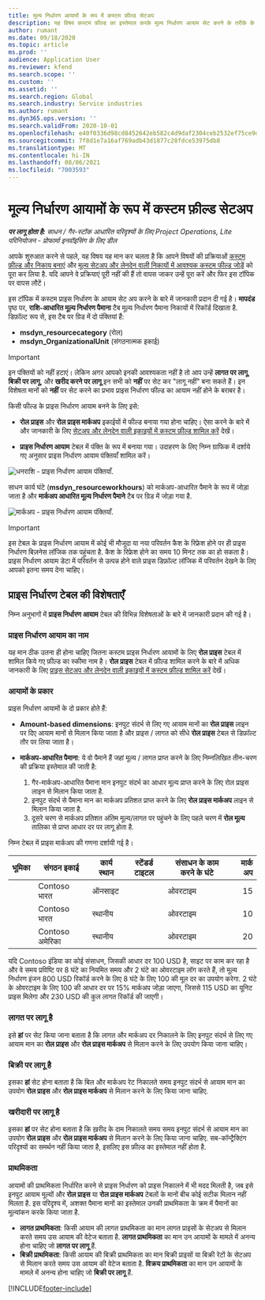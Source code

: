 ```yaml
---
title: मूल्य निर्धारण आयामों के रूप में कस्टम फ़ील्ड सेटअप
description: यह विषय कस्टम फ़ील्ड का इस्तेमाल करके मूल्य निर्धारण आयाम सेट करने के तरीके के बारे में जानकारी देता है.
author: rumant
ms.date: 09/18/2020
ms.topic: article
ms.prod: ''
audience: Application User
ms.reviewer: kfend
ms.search.scope: ''
ms.custom: ''
ms.assetid: ''
ms.search.region: Global
ms.search.industry: Service industries
ms.author: rumant
ms.dyn365.ops.version: ''
ms.search.validFrom: 2020-10-01
ms.openlocfilehash: e40f0336d98cd8452642eb582c4d9daf2304ceb2532ef75ce9d03a0fa4bd8e8b
ms.sourcegitcommit: 7f8d1e7a16af769adb43d1877c28fdce53975db8
ms.translationtype: MT
ms.contentlocale: hi-IN
ms.lasthandoff: 08/06/2021
ms.locfileid: "7003593"
---
```

# <a name="set-up-custom-fields-as-pricing-dimensions"></a>मूल्य निर्धारण आयामों के रूप में कस्टम फ़ील्ड सेटअप

_**पर लागू होता है:** साधन / गैर-स्टॉक आधारित परिदृश्यों के लिए Project Operations, Lite परिनियोजन - प्रोफार्मा इनवॉइसिंग के लिए डील_

आपके शुरुआत करने से पहले, यह विषय यह मान कर चलता है कि आपने विषयों की प्रक्रियाओं [कस्टम फ़ील्ड और निकाय बनाएं](create-custom-fields-entities-pricing-dimensions.md) और [मूल्य सेटअप और लेनदेन वाली निकायों में आवश्यक कस्टम फील्ड जोड़ें](add-custom-fields-price-setup-transactional-entities.md) को पूरा कर लिया है. यदि आपने वे प्रक्रियाएं पूरी नहीं की हैं तो वापस जाकर उन्हें पूरा करें और फिर इस टॉपिक पर वापस लौटें। 

इस टॉपिक में कस्टम प्राइस निर्धारण के आयाम सेट अप करने के बारे में जानकारी प्रदान दी गई है। **मापदंड** पृष्ठ पर, **राशि-आधारित मूल्य निर्धारण पैमाना** टैब मूल्य निर्धारण पैमाना निकायों में रिकॉर्ड दिखाता है. डिफ़ॉल्ट रूप से, इस टैब पर ग्रिड में दो पंक्तियां हैं:

- **msdyn_resourcecategory** (रोल)
- **msdyn_OrganizationalUnit** (संगठनात्मक इकाई)

> [!IMPORTANT]
> इन पंक्तियों को नहीं हटाएं। लेकिन अगर आपको इनकी आवश्यकता नहीं है तो आप उन्हें **लागत पर लागू**, **बिक्री पर लागू**, और **खरीद करने पर लागू** इन सभी को **नहीं** पर सेट कर "लागू नहीं" बना सकते हैं। इन विशेषता मानों को **नहीं** पर सेट करने का प्रभाव प्राइस निर्धारण फील्ड का आयाम नहीं होने के बराबर है।

किसी फील्ड के प्राइस निर्धारण आयाम बनने के लिए इसे:

- **रोल प्राइस** और **रोल प्राइस मार्कअप** इकाईयों में फील्ड बनाया गया होना चाहिए। ऐसा करने के बारे में और जानकारी के लिए [सेटअप और लेनदेन वाली इकाइयों में कस्टम फ़ील्ड शामिल करें](add-custom-fields-price-setup-transactional-entities.md) देखें।

- **प्राइस निर्धारण आयाम** टेबल में पंक्ति के रूप में बनाया गया। उदाहरण के लिए निम्न ग्राफिक में दर्शाये गए अनुसार प्राइस निर्धारण आयाम पंक्तियाँ शामिल करें। 

![धनराशि - प्राइस निर्धारण आयाम पंक्तियाँ.](media/Amt-based-PD.png)

साधन कार्य घंटे (**msdyn_resourceworkhours**) को मार्कअप-आधारित पैमाने के रूप में जोड़ा जाता है और **मार्कअप आधारित मूल्य निर्धारण पैमाने** टैब पर ग्रिड में जोड़ा गया है.

![मार्कअप - प्राइस निर्धारण आयाम पंक्तियाँ.](media/Markup-based-PD.png)


> [!IMPORTANT]
> इस टेबल के प्राइस निर्धारण आयाम में कोई भी मौजूदा या नया परिवर्तन कैश के रिफ्रेश होने पर ही प्राइस निर्धारण बिज़नेस लॉजिक तक पहुंचता है. कैश के रिफ्रेश होने का समय 10 मिनट तक का हो सकता है। प्राइस निर्धारण आयाम डेटा में परिवर्तन से उत्पन्न होने वाले प्राइस डिफ़ॉल्ट लॉजिक में परिवर्तन देखने के लिए आपको इतना समय देना चाहिए।


## <a name="attributes-of-the-pricing-dimensions-table"></a>प्राइस निर्धारण टेबल की विशेषताएँ
निम्न अनुभागों में **प्राइस निर्धारण आयाम** टेबल की विभिन्न विशेषताओं के बारे में जानकारी प्रदान की गई है।

### <a name="pricing-dimension-name"></a>प्राइस निर्धारण आयाम का नाम
यह मान ठीक उतना ही होना चाहिए जितना कस्टम प्राइस निर्धारण आयामों के लिए **रोल प्राइस** टेबल में शामिल किये गए फ़ील्ड का स्कीमा नाम है। **रोल प्राइस** टेबल में फ़ील्ड शामिल करने के बारे में अधिक जानकारी के लिए [प्राइस सेटअप और लेनदेन वाली इकाइयों में कस्टम फ़ील्ड शामिल करें](add-custom-fields-price-setup-transactional-entities.md) देखें।

### <a name="type-of-dimension"></a>आयामों के प्रकार
प्राइस निर्धारण आयामों के दो प्रकार होते हैं:
  
  - **Amount-based dimensions**: इनपुट संदर्भ से लिए गए आयाम मानों का **रोल प्राइस** लाइन पर दिए आयाम मानों से मिलान किया जाता है और प्राइस / लागत को सीधे **रोल प्राइस** टेबल से डिफ़ॉल्ट तौर पर लिया जाता है।
  - **मार्कअप-आधारित पैमाना**: ये वो पैमाने हैं जहां मूल्य / लागत प्राप्त करने के लिए निम्नलिखित तीन-चरण की प्रक्रिया इस्तेमाल की जाती है:
 
    1. गैर-मार्कअप-आधारित पैमाना मान इनपुट संदर्भ का आधार मूल्य प्राप्त करने के लिए रोल प्राइस लाइन से मिलान किया जाता है.
    2. इनपुट संदर्भ से पैमाना मान का मार्कअप प्रतिशत प्राप्त करने के लिए **रोल प्राइस मार्कअप** लाइन से मिलान किया जाता है.
    3. दूसरे चरण से मार्कअप प्रतिशत अंतिम मूल्य/लागत पर पहुंचने के लिए पहले चरण में **रोल मूल्य** तालिका से प्राप्त आधार दर पर लागू होता है.
   
   निम्न टेबल में प्राइस मार्कअप की गणना दर्शायी गई है।
  
| भूमिका        | संगठन इकाई    |कार्य स्थान      |स्टेंडर्ड टाइटल      |संसाधन के काम करने के घंटे      |  मार्क अप|
| ------------|-------------|-------------------|--------------------|-------------------------|--------:|
|             | Contoso भारत|ऑनसाइट            |                    |ओवरटाइम                 |15     |
|             | Contoso भारत|स्थानीय             |                    |ओवरटाइम                 |10     |
|             | Contoso अमेरिका   |स्थानीय             |                    |ओवरटाइम                 |20     |


यदि Contoso इंडिया का कोई संसाधन, जिसकी आधार दर 100 USD है, साइट पर काम कर रहा है और वे समय प्रविष्टि पर 8 घंटे का नियमित समय और 2 घंटे का ओवरटाइम लॉग करते हैं, तो मूल्य निर्धारण इंजन 800 USD रिकॉर्ड करने के लिए 8 घंटे के लिए 100 की मूल दर का उपयोग करेगा. 2 घंटे के ओवरटाइम के लिए 100 की आधार दर पर 15% मार्कअप जोड़ा जाएगा, जिससे 115 USD का यूनिट प्राइस मिलेगा और 230 USD की कुल लागत रिकॉर्ड की जाएगी।

### <a name="applicable-to-cost"></a>लागत पर लागू है 
इसे **हां** पर सेट किया जाना बताता है कि लागत और मार्कअप दर निकालने के लिए इनपुट संदर्भ से लिए गए आयाम मान का **रोल प्राइस** और **रोल प्राइस मार्कअप** से मिलान करने के लिए उपयोग किया जाना चाहिए।

### <a name="applicable-to-sales"></a>बिक्री पर लागू है
इसका **हां** सेट होना बताता है कि बिल और मार्कअप रेट निकालते समय इनपुट संदर्भ से आयाम मान का उपयोग **रोल प्राइस** और **रोल प्राइस मार्कअप** से मिलान करने के लिए किया जाना चाहिए.

### <a name="applicable-to-purchase"></a>खरीदारी पर लागू है
इसका **हां** पर सेट होना बताता है कि ख़रीद के दाम निकालते समय समय इनपुट संदर्भ से आयाम मान का उपयोग **रोल प्राइस** और **रोल प्राइस मार्कअप** से मिलान करने के लिए किया जाना चाहिए. सब-कॉन्ट्रैक्टिंग परिदृश्यों का समर्थन नहीं किया जाता है, इसलिए इस फ़ील्ड का इस्तेमाल नहीं होता है. 

### <a name="priority"></a>प्राथमिकता
आयामों की प्राथमिकता निर्धारित करने से प्राइस निर्धारण को प्राइस निकालने में भी मदद मिलती है, जब इसे इनपुट आयाम मूल्यों और **रोल प्राइस** या **रोल प्राइस मार्कअप** टेबलों के मानों बीच कोई सटीक मिलान नहीं मिलता है. इस परिदृश्य में, अशक्त पैमाना मानों का इस्तेमाल उनकी प्राथमिकता के क्रम में पैमानों का मूल्यांकन करके किया जाता है.

- **लागत प्राथमिकता**: किसी आयाम की लागत प्राथमिकता का मान लागत प्राइसों के सेटअप से मिलान करते समय उस आयाम की वेटेज बताता है. **लागत प्राथमिकता** का मान उन आयामों के मामले में अनन्य होना चाहिए जो **लागत पर लागू** हैं.
- **बिक्री प्राथमिकता**: किसी आयाम की बिक्री प्राथमिकता का मान बिक्री प्राइसों या बिक्री रेटों के सेटअप से मिलान करते समय उस आयाम की वेटेज बताता है. **विक्रय प्राथमिकता** का मान उन आयामों के मामले में अनन्य होना चाहिए जो **बिक्री पर लागू** हैं.


[!INCLUDE[footer-include](../includes/footer-banner.md)]